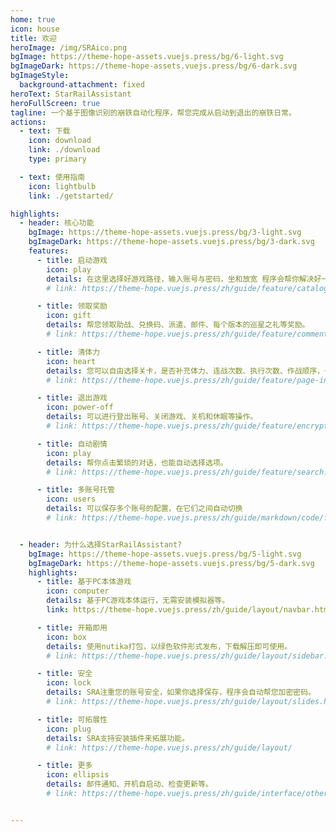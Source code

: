 ```yaml
---
home: true
icon: house
title: 欢迎
heroImage: /img/SRAico.png
bgImage: https://theme-hope-assets.vuejs.press/bg/6-light.svg
bgImageDark: https://theme-hope-assets.vuejs.press/bg/6-dark.svg
bgImageStyle:
  background-attachment: fixed
heroText: StarRailAssistant
heroFullScreen: true
tagline: 一个基于图像识别的崩铁自动化程序，帮您完成从启动到退出的崩铁日常。
actions:
  - text: 下载
    icon: download
    link: ./download
    type: primary

  - text: 使用指南
    icon: lightbulb
    link: ./getstarted/

highlights:
  - header: 核心功能
    bgImage: https://theme-hope-assets.vuejs.press/bg/3-light.svg
    bgImageDark: https://theme-hope-assets.vuejs.press/bg/3-dark.svg
    features:
      - title: 启动游戏
        icon: play
        details: 在这里选择好游戏路径，输入账号与密码，坐和放宽 程序会帮你解决好一切。已经适配b服。
        # link: https://theme-hope.vuejs.press/zh/guide/feature/catalog.html

      - title: 领取奖励
        icon: gift
        details: 帮您领取助战、兑换码、派遣、邮件、每个版本的巡星之礼等奖励。
        # link: https://theme-hope.vuejs.press/zh/guide/feature/comment.html

      - title: 清体力
        icon: heart
        details: 您可以自由选择关卡，是否补充体力、连战次数、执行次数、作战顺序，一切都交由您来决定，也可以混合搭配。
        # link: https://theme-hope.vuejs.press/zh/guide/feature/page-info.html

      - title: 退出游戏
        icon: power-off
        details: 可以进行登出账号、关闭游戏、关机和休眠等操作。
        # link: https://theme-hope.vuejs.press/zh/guide/feature/encrypt.html

      - title: 自动剧情
        icon: play
        details: 帮你点击繁琐的对话，也能自动选择选项。
        # link: https://theme-hope.vuejs.press/zh/guide/feature/search.html

      - title: 多账号托管
        icon: users
        details: 可以保存多个账号的配置，在它们之间自动切换
        # link: https://theme-hope.vuejs.press/zh/guide/markdown/code/fence.html


  - header: 为什么选择StarRailAssistant?
    bgImage: https://theme-hope-assets.vuejs.press/bg/5-light.svg
    bgImageDark: https://theme-hope-assets.vuejs.press/bg/5-dark.svg
    highlights:
      - title: 基于PC本体游戏
        icon: computer
        details: 基于PC游戏本体运行，无需安装模拟器等。
        link: https://theme-hope.vuejs.press/zh/guide/layout/navbar.html

      - title: 开箱即用
        icon: box
        details: 使用nutika打包，以绿色软件形式发布，下载解压即可使用。
        # link: https://theme-hope.vuejs.press/zh/guide/layout/sidebar.html

      - title: 安全
        icon: lock
        details: SRA注重您的账号安全，如果你选择保存，程序会自动帮您加密密码。
        # link: https://theme-hope.vuejs.press/zh/guide/layout/slides.html

      - title: 可拓展性
        icon: plug
        details: SRA支持安装插件来拓展功能。
        # link: https://theme-hope.vuejs.press/zh/guide/layout/

      - title: 更多
        icon: ellipsis
        details: 邮件通知、开机自启动、检查更新等。
        # link: https://theme-hope.vuejs.press/zh/guide/interface/others.html


---
```

